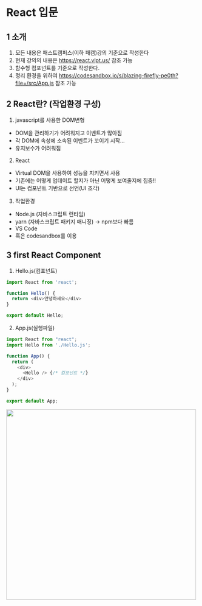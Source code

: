React 입문
=================

1 소개
------------------
1. 모든 내용은 패스트캠퍼스(이하 패캠)강의 기준으로 작성한다
2. 현재 강의의 내용은 <https://react.vlpt.us/> 참조 가능
3. 함수형 컴포넌트를 기준으로 작성한다.
4. 정리 환경을 위하여 <https://codesandbox.io/s/blazing-firefly-pe0th?file=/src/App.js> 참조 가능 

2 React란? (작업환경 구성)
---------------------------
1. javascript를 사용한 DOM변형 
  * DOM을 관리하기가 어려워지고 이벤트가 많아짐 
  * 각 DOM에 속성에 소속된 이벤트가 꼬이기 시작...
  * 유지보수가 어려워짐 

2. React
  * Virtual DOM을 사용하여 성능을 지키면서 사용 
  * 기존에는 어떻게 업데이트 할지가 아닌 어떻게 보여줄지에 집중!!
  * UI는 컴포넌트 기반으로 선언(UI 조각)

3. 작업환경
  * Node.js (자바스크립트 런타임) 
  * yarn (자바스크립트 패키지 매니징) -> npm보다 빠름
  * VS Code 
  * 혹은 codesandbox를 이용


3 first React Component
---------------------------
1. Hello.js(컴포넌트)
```javascript
import React from 'react';

function Hello() {
  return <div>안녕하세요</div>
}

export default Hello;
```

2. App.js(실행파일)
```javascript
import React from "react";
import Hello from './Hello.js';

function App() {
  return (
    <div>
      <Hello /> {/* 컴포넌트 */}
    </div>
  );
}

export default App;
```
<img width=500 src="https://user-images.githubusercontent.com/32770277/92359268-eff33980-f125-11ea-8464-b2aa10194637.png"/>

